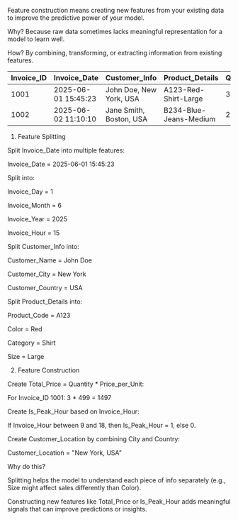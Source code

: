 Feature construction means creating new features 
from your existing data to improve the predictive power of your model.

Why?
Because raw data sometimes lacks meaningful representation for a model to learn well.

How?
By combining, transforming, or extracting information from existing features.


| Invoice\_ID | Invoice\_Date       | Customer\_Info          | Product\_Details       | Quantity | Price\_per\_Unit |
| ----------- | ------------------- | ----------------------- | ---------------------- | -------- | ---------------- |
| 1001        | 2025-06-01 15:45:23 | John Doe, New York, USA | A123-Red-Shirt-Large   | 3        | 499              |
| 1002        | 2025-06-02 11:10:10 | Jane Smith, Boston, USA | B234-Blue-Jeans-Medium | 2        | 799              |



1. Feature Splitting

Split Invoice_Date into multiple features:

Invoice_Date = 2025-06-01 15:45:23

Split into:

Invoice_Day = 1

Invoice_Month = 6

Invoice_Year = 2025

Invoice_Hour = 15


Split Customer_Info into:

Customer_Name = John Doe

Customer_City = New York

Customer_Country = USA


Split Product_Details into:

Product_Code = A123

Color = Red

Category = Shirt

Size = Large


2. Feature Construction

Create Total_Price = Quantity * Price_per_Unit:

For Invoice_ID 1001: 3 * 499 = 1497

Create Is_Peak_Hour based on Invoice_Hour:

If Invoice_Hour between 9 and 18, then Is_Peak_Hour = 1, else 0.

Create Customer_Location by combining City and Country:

Customer_Location = "New York, USA"


Why do this?

Splitting helps the model to understand each piece of info separately (e.g., Size might affect sales differently than Color).

Constructing new features like Total_Price or Is_Peak_Hour adds meaningful signals that can improve predictions or insights.

